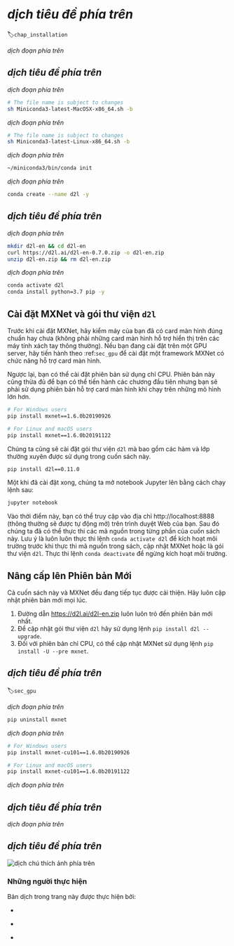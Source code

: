 <!-- =================== Bắt đầu dịch Phần 1 ================================-->
<!--
# Installation
-->

# *dịch tiêu đề phía trên*
:label:`chap_installation`

<!--
In order to get you up and running for hands-on learning experience,
we need to set you up with an environment for running Python,
Jupyter notebooks, the relevant libraries,
and the code needed to run the book itself.
-->

*dịch đoạn phía trên*

<!--
## Installing Miniconda
-->

## *dịch tiêu đề phía trên*

<!--
The simplest way to get going will be to install
[Miniconda](https://conda.io/en/latest/miniconda.html). The Python 3.x version
is recommended. You can skip the following steps if conda has already been installed.
Download the corresponding Miniconda sh file from the website
and then execute the installation from the command line
using `sh <FILENAME> -b`. For macOS users:
-->

*dịch đoạn phía trên*

```bash
# The file name is subject to changes
sh Miniconda3-latest-MacOSX-x86_64.sh -b
```


<!--
For Linux users:
-->

*dịch đoạn phía trên*

```bash
# The file name is subject to changes
sh Miniconda3-latest-Linux-x86_64.sh -b
```


<!--
Next, initialize the shell so we can run `conda` directly.
-->

*dịch đoạn phía trên*

```bash
~/miniconda3/bin/conda init
```


<!--
Now close and re-open your current shell. You should be able to create a new
environment as following:
-->

*dịch đoạn phía trên*

```bash
conda create --name d2l -y
```


<!--
## Downloading the D2L Notebooks
-->

## *dịch tiêu đề phía trên*

<!--
Next, we need to download the code of this book. You can use the
[link](https://d2l.ai/d2l-en-0.7.0.zip) to download and unzip the code.
Alternatively, if you have `unzip` (otherwise run `sudo apt install unzip`) available:
-->

*dịch đoạn phía trên*

```bash
mkdir d2l-en && cd d2l-en
curl https://d2l.ai/d2l-en-0.7.0.zip -o d2l-en.zip
unzip d2l-en.zip && rm d2l-en.zip
```


<!--
Now we will want to activate the `d2l` environment and install `pip`.
Enter `y` for the queries that follow this command.
-->

*dịch đoạn phía trên*

```bash
conda activate d2l
conda install python=3.7 pip -y
```


<!-- =================== Kết thúc dịch Phần 1 ================================-->

<!-- =================== Bắt đầu dịch Phần 2 ================================-->

<!--
## Installing MXNet and the `d2l` Package
-->

## Cài đặt MXNet và gói thư viện `d2l`

<!--
Before installing MXNet, please first check
whether or not you have proper GPUs on your machine
(the GPUs that power the display on a standard laptop
do not count for our purposes).
If you are installing on a GPU server,
proceed to :ref:`sec_gpu` for instructions
to install a GPU-supported MXNet.
-->

Trước khi cài đặt MXNet, hãy kiểm máy của bạn đã có card màn hình đúng chuẩn hay chưa (không phải những card màn hình hỗ trợ hiển thị trên các máy tính xách tay thông thường).
Nếu bạn đang cài đặt trên một GPU server, hãy tiến hành theo :ref:`sec_gpu` để cài đặt một framework MXNet có chức năng hỗ trợ card màn hình.

<!--
Otherwise, you can install the CPU version.
That will be more than enough horsepower to get you
through the first few chapters but you will want
to access GPUs before running larger models.
-->

Ngược lại, bạn có thể cài đặt phiên bản sử dụng chỉ CPU.
Phiên bản này cũng thừa đủ để bạn có thể tiến hành các chương đầu tiên nhưng bạn sẽ phải sử dụng phiên bản hỗ trợ card màn hình khi chạy trên những mô hình lớn hơn.

```bash
# For Windows users
pip install mxnet==1.6.0b20190926

# For Linux and macOS users
pip install mxnet==1.6.0b20191122
```


<!--
We also install the `d2l` package that encapsulates frequently used
functions and classes in this book.
-->

Chúng ta cũng sẽ cài đặt gói thư viện `d2l` mà bao gồm các hàm và lớp thường xuyên được sử dụng trong cuốn sách này.

```bash
pip install d2l==0.11.0
```


<!--
Once they are installed, we now open the Jupyter notebook by running:
-->

Một khi đã cài đặt xong, chúng ta mở notebook Jupyter lên bằng cách chạy lệnh sau:

```bash
jupyter notebook
```


<!--
At this point, you can open http://localhost:8888 (it usually opens automatically) in your Web browser. Then we can run the code for each section of the book.
Please always execute `conda activate d2l` to activate the runtime environment
before running the code of the book or updating MXNet or the `d2l` package.
To exit the environment, run `conda deactivate`.
-->

Vào thời điểm này, bạn có thể truy cập vào địa chỉ http://localhost:8888 (thông thường sẽ được tự động mở) trên trình duyệt Web của bạn.
Sau đó chúng ta đã có thể thực thi các mã nguồn trong từng phần của cuốn sách này.
Lưu ý là luôn luôn thực thi lệnh `conda activate d2l` để kích hoạt môi trường trước khi thực thi mã nguồn trong sách, cập nhật MXNet hoặc là gói thư viện `d2l`.
Thực thi lệnh `conda deactivate` để ngừng kích hoạt môi trường.


<!--
## Upgrading to a New Version
-->

## Nâng cấp lên Phiên bản Mới

<!--
Both this book and MXNet are keeping improving. Please check a new version from time to time.
-->

Cả cuốn sách này và MXNet đều đang tiếp tục được cải thiện.
Hãy luôn cập nhật phiên bản mới mọi lúc.

<!--
1. The URL https://d2l.ai/d2l-en.zip always points to the latest contents.
2. Please upgrade the `d2l` package by `pip install d2l --upgrade`.
3. For the CPU version, MXNet can be upgraded by `pip install -U --pre mxnet`.
-->

1. Đường dẫn https://d2l.ai/d2l-en.zip luôn luôn trỏ đến phiên bản mới nhất.
2. Để cập nhật gói thư viện `d2l` hãy sử dụng lệnh `pip install d2l --upgrade`.
3. Đối với phiên bản chỉ CPU, có thể cập nhật MXNet sử dụng lệnh `pip install -U --pre mxnet`.

<!-- =================== Kết thúc dịch Phần 2 ================================-->

<!-- =================== Bắt đầu dịch Phần 3 ================================-->

<!--
## GPU Support
-->

## *dịch tiêu đề phía trên*
:label:`sec_gpu`

<!--
By default, MXNet is installed without GPU support
to ensure that it will run on any computer (including most laptops).
Part of this book requires or recommends running with GPU.
If your computer has NVIDIA graphics cards and has installed [CUDA](https://developer.nvidia.com/cuda-downloads),
then you should install a GPU-enabled MXNet.
If you have installed the CPU-only version,
you may need to remove it first by running:
-->

*dịch đoạn phía trên*

```bash
pip uninstall mxnet
```


<!--
Then we need to find the CUDA version you installed.
You may check it through `nvcc --version` or `cat /usr/local/cuda/version.txt`.
Assume that you have installed CUDA 10.1,
then you can install MXNet
with the following command:
-->

*dịch đoạn phía trên*

```bash
# For Windows users
pip install mxnet-cu101==1.6.0b20190926

# For Linux and macOS users
pip install mxnet-cu101==1.6.0b20191122
```


<!--
Like the CPU version, the GPU-enabled MXNet can be upgraded by
`pip install -U --pre mxnet-cu101`.
You may change the last digits according to your CUDA version,
e.g., `cu100` for CUDA 10.0 and `cu90` for CUDA 9.0.
You can find all available MXNet versions via `pip search mxnet`.
-->

*dịch đoạn phía trên*


<!--
## Exercises
-->

## *dịch tiêu đề phía trên*

<!--
1. Download the code for the book and install the runtime environment.
-->

*dịch đoạn phía trên*


<!--
## [Discussions](https://discuss.mxnet.io/t/2315)
-->

## *dịch tiêu đề phía trên*

<!--
![](../img/qr_install.svg)
-->

![*dịch chú thích ảnh phía trên*](../img/qr_install.svg)

<!-- =================== Kết thúc dịch Phần 3 ================================-->

### Những người thực hiện
Bản dịch trong trang này được thực hiện bởi:
<!--
Tác giả của mỗi Pull Request điền tên mình và tên những người review mà bạn thấy
hữu ích vào từng phần tương ứng. Mỗi dòng một tên.

Lưu ý:
* Mỗi tên chỉ xuất hiện một lần: Nếu bạn đã dịch hoặc review phần 1 của trang này
thì không cần điền vào các phần sau nữa.
* Nếu reviewer không cung cấp tên, bạn có thể dùng tên tài khoản GitHub của họ
với dấu `@` ở đầu. Ví dụ: @aivivn.
-->

<!-- Phần 1 -->
*

<!-- Phần 2 -->
*

<!-- Phần 3 -->
*
